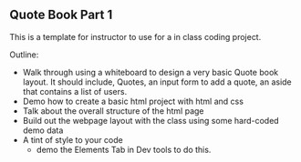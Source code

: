 ## Quote Book Part 1

This is a template for instructor to use for a in class coding project.

Outline:

- Walk through using a whiteboard to design a very basic Quote book layout.  It should include, Quotes, an input form to add a quote, an aside that contains a list of users.
- Demo how to create a basic html project with html and css
- Talk about the overall structure of the html page
- Build out the webpage layout with the class using some hard-coded demo data
- A tint of style to your code 
  - demo the Elements Tab in Dev tools to do this.


  
